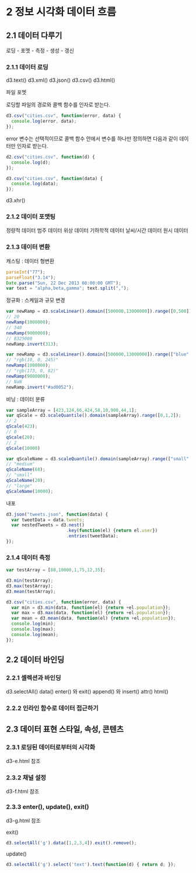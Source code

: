 # 2 정보 시각화 데이터 흐름

## 2.1 데이터 다루기
로딩 - 포멧 - 측정 - 생성 - 갱신

### 2.1.1 데이터 로딩
d3.text()
d3.xml()
d3.json()
d3.csv()
d3.html()

파일 포멧

로딩할 파일의 경로와 콜백 함수를 인자로 받는다.
```javascript
d3.csv("cities.csv", function(error, data) {
  console.log(error, data);
});
```

error 변수는 선택적이므로 콜백 함수 안에서 변수를 하나만 정의하면 다음과 같이 데이터만 인자로 받는다.
```javascript
d2.csv("cities.csv", function(d) {
  console.log(d);
});
```

```javascript
d3.csv("cities.csv", function(data) {
  console.log(data);
});
```

d3.xhr()

### 2.1.2 데이터 포맷팅

정량적 데이터
범주 데이터
위상 데이터
기하학적 데이터
날씨/시간 데이터
원시 데이터

### 2.1.3 데이터 변환

캐스팅 : 데이터 형변환
```javascript
parseInt("77");
parseFloat("3.14");
Date.parse("Sun, 22 Dec 2013 08:00:00 GMT");
var text = "alpha,beta,gamma"; text.split(",");
```

정규화 : 스케일과 규모 변경
```javascript
var newRamp = d3.scaleLinear().domain([500000,13000000]).range([0,500]);
// 20
newRamp(1000000);
// 340
newRamp(9000000);
// 8325000
newRamp.invert(313);
```

```javascript
var newRamp = d3.scaleLinear().domain([500000,13000000]).range(["blue","red"]);
// "rgb(10, 0, 245)"
newRamp(1000000);
// "rgb(173, 0, 82)"
newRamp(9000000);
// NaN
newRamp.invert("#ad0052");
```

비닝 : 데이터 분류
```javascript
var sampleArray = [423,124,66,424,58,10,900,44,1];
var qScale = d3.scaleQuantile().domain(sampleArray).range([0,1,2]);
// 2
qScale(423);
// 0
qScale(20);
// 2
qScale(10000)
```

```javascript
var qScaleName = d3.scaleQuantile().domain(sampleArray).range(["small","medium","large"]);
// "medium"
qScaleName(68);
// "small"
qScaleName(20);
// "large"
qScaleName(10000);
```

내포
```javascript
d3.json("tweets.json", function(data) {
  var tweetData = data.tweets;
  var nestedTweets = d3.nest()
                       .key(function(el) {return el.user})
                       .entries(tweetData);
});
```

### 2.1.4 데이터 측정
```javascript
var testArray = [88,10000,1,75,12,35];

d3.min(testArray);
d3.max(testArray);
d3.mean(testArray);

d3.csv("cities.csv", function(error, data) {
  var min = d3.min(data, function(el) {return +el.population});
  var max = d3.max(data, function(el) {return +el.population});
  var mean = d3.mean(data, function(el) {return +el.population});
  console.log(min);
  console.log(max);
  console.log(mean);
});
```

## 2.2 데이터 바인딩

### 2.2.1 셀렉션과 바인딩

d3.selectAll()
data()
enter() 와 exit()
append() 와 insert()
attr()
html()

### 2.2.2 인라인 함수로 데이터 접근하기

## 2.3 데이터 표현 스타일, 속성, 콘텐츠

### 2.3.1 로딩된 데이터로부터의 시각화
d3-e.html 참조

### 2.3.2 채널 설정
d3-f.html 참조

### 2.3.3 enter(), update(), exit()
d3-g.html 참조

exit()
```js
d3.selectAll('g').data([1,2,3,4]).exit().remove();
```

update()
```js
d3.selectAll('g').select('text').text(function(d) { return d; });
```

